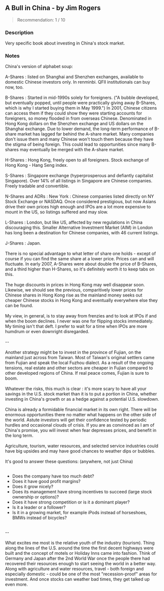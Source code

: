 ## A Bull in China - by Jim Rogers
> Recommendation: 1 / 10
    
### Description
Very specific book about investing in China's stock market.
    
### Notes
China's version of alphabet soup:<br>
<br>
A-Shares : listed on Shanghai and Shenzhen exchanges, available to domestic Chinese investors only. In renminbi. QFII institutionals can buy now, too.<br>
<br>
B-Shares : Started in mid-1990s solely for foreigners.  ("A bubble developed, but eventually popped, until people were practically giving away B-Shares, which is why I started buying them in May 1999.")  In 2001, Chinese citizens can access them if they could show they were starting accounts for foreigners, so money flooded in from overseas Chinese.  Denominated in Hong Kong dollars on the Shenzhen exchange and US dollars on the Shanghai exchange.  Due to lower demand, the long-term performance of B-share market has lagged far behind the A-share market.  Many companies don't issue them and many Chinese won't touch them because they have the stigma of being foreign.  This could lead to opportunities since many B-shares may eventually be merged with the A-share market.<br>
<br>
H-Shares : Hong Kong, freely open to all foreigners.  Stock exchange of Hong Kong - Hang Seng index.<br>
<br>
S-Shares : Singapore exchange (hyperprosperous and defiantly capitalist Singapore).  Over 14% of all listings in Singapore are Chinese companies.  Freely tradable and convertible.<br>
<br>
N-Shares and ADRs : New York : Chinese companies listed directly on NY Stock Exchange or NASDAQ.  Once considered prestigious, but now Asians drive their own prices high enough and IPOs are a lot more expensive to mount in the US, so listings suffered and may slow.<br>
<br>
L-Shares : London, but like US, affected by new regulations in China discouraging this.  Smaller Alternative Investment Market (AIM) in London has long been a destination for Chinese companies, with 46 current listings.<br>
<br>
J-Shares : Japan.<br>
<br>
There is no special advantage to what letter of share one holds - except of course if you can find the same share at a lower price.  Prices can and will fluctuate.  In early 2007, A-Shares were about double the price of B-Shares, and a third higher than H-Shares, so it's definitely worth it to keep tabs on this.<br>
<br>
The huge discounts in prices in Hong Kong may well disappear soon.  Likewise, we should see the previous, comparitively lower prices for Chinese shares in Hong Kong rise as the mainland money seeks out cheaper Chinese stocks in Hong Kong and eventually everywhere else they can be found.<br>
<br>
My view, in general, is to stay away from frenzies and to look at IPOs if and when the boom declines.  I never was one for flipping stocks immediately.  My timing isn't that deft.  I prefer to wait for a time when IPOs are more humdrum or even downright disregarded.<br>
<br>
--<br>
<br>
Another strategy might be to invest in the province of Fujian, on the mainland just across from Taiwan.  Most of Taiwan's original settlers came from Fujian and speak the local Fuzhou dialect.  As a result of the ongoing tensions, real estate and other sectors are cheaper in Fujian compared to other developed regions of China.  If real peace comes, Fujian is sure to boom.<br>
<br>
Whatever the risks, this much is clear : it's more scary to have all your savings in the U.S. stock market than it is to put a portion in China, whether investing in China's growth or as a hedge against a potential U.S. slowdown.<br>
<br>
China is already a formidable financial market in its own right.  There will be enormous opportunities there no matter what happens on the other side of the world.  Astute investors will get their confidence tested by periodic hurdles and occasional clouds of crisis.  If you are as convinced as I am of China's promise, you will invest when fear depresses prices, and benefit in the long term.<br>
<br>
Agriculture, tourism, water resources, and selected service industries could have big upsides and may have good chances to weather dips or bubbles.<br>
<br>
It's good to answer these questions:  (anywhere, not just China)<br>
<br>
-	Does the company have too much debt?<br>
-	Does it have good profit margins?<br>
-	Does it grow nicely?<br>
-	Does its management have strong incentives to succeed (large stock ownership or options)?<br>
-	Does it have strong competition or is it a dominant player?<br>
-	Is it a leader or a follower?<br>
-	Is it in a growing market, for example iPods instead of horseshoes, BMWs instead of bicycles?<br>
<br>
--<br>
<br>
What excites me most is the relative youth of the industry (tourism).   Thing along the lines of the U.S. around the time the first decent highways were built and the concept of motels or Holiday Inns came into fashion.  Think of Germany and Japan after the 2nd World War once the people there had recovered their resources enough to start seeing the world in a better way.  Along with agriculture and water resources, travel - both foreign and especially domestic - could be one of the most "recession-proof" areas for investment.  And once stocks can weather bad times, they get talked up even more.
